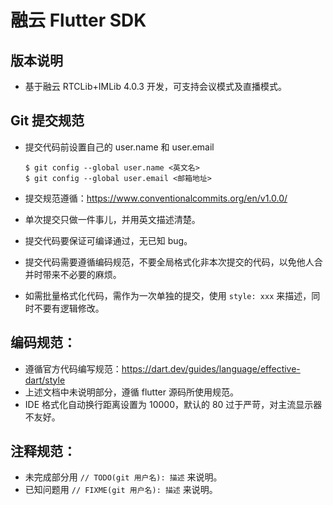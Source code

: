 # 融云 Flutter SDK

## 版本说明

* 基于融云 RTCLib+IMLib 4.0.3 开发，可支持会议模式及直播模式。

## Git 提交规范

* 提交代码前设置自己的 user.name 和 user.email

  ```
  $ git config --global user.name <英文名>
  $ git config --global user.email <邮箱地址>
  ```

* 提交规范遵循：https://www.conventionalcommits.org/en/v1.0.0/
* 单次提交只做一件事儿，并用英文描述清楚。
* 提交代码要保证可编译通过，无已知 bug。
* 提交代码需要遵循编码规范，不要全局格式化非本次提交的代码，以免他人合并时带来不必要的麻烦。
* 如需批量格式化代码，需作为一次单独的提交，使用 `style: xxx` 来描述，同时不要有逻辑修改。

## 编码规范：

* 遵循官方代码编写规范：https://dart.dev/guides/language/effective-dart/style
* 上述文档中未说明部分，遵循 flutter 源码所使用规范。
* IDE 格式化自动换行距离设置为 10000，默认的 80 过于严苛，对主流显示器不友好。

## 注释规范：

* 未完成部分用 `// TODO(git 用户名): 描述` 来说明。
* 已知问题用 `// FIXME(git 用户名): 描述` 来说明。

